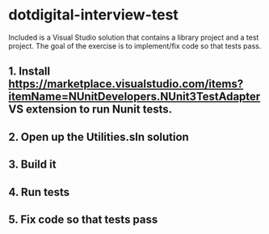 # dotdigital-interview-test

Included is a Visual Studio solution that contains a library project and a test project. The goal of the exercise is to implement/fix code so that tests pass.

## 1. Install https://marketplace.visualstudio.com/items?itemName=NUnitDevelopers.NUnit3TestAdapter VS extension to run Nunit tests.
## 2. Open up the Utilities.sln solution
## 3. Build it
## 4. Run tests
## 5. Fix code so that tests pass
